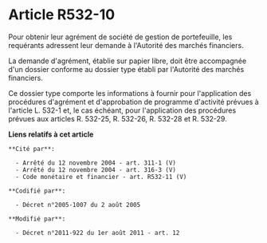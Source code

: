 # Article R532-10

Pour obtenir leur agrément de société de gestion de portefeuille, les requérants adressent leur demande à l'Autorité des
marchés financiers.

La demande d'agrément, établie sur papier libre, doit être accompagnée d'un dossier conforme au dossier type établi par
l'Autorité des marchés financiers.

Ce dossier type comporte les informations à fournir pour l'application des procédures d'agrément et d'approbation de
programme d'activité prévues à l'article L. 532-1 et, le cas échéant, pour l'application des procédures prévues aux articles
R. 532-25, R. 532-26, R. 532-28 et R. 532-29.

**Liens relatifs à cet article**

	**Cité par**:

	  - Arrêté du 12 novembre 2004 - art. 311-1 (V)
	  - Arrêté du 12 novembre 2004 - art. 316-3 (V)
	  - Code monétaire et financier - art. R532-11 (V)

	**Codifié par**:

	  - Décret n°2005-1007 du 2 août 2005

	**Modifié par**:

	  - Décret n°2011-922 du 1er août 2011 - art. 12
